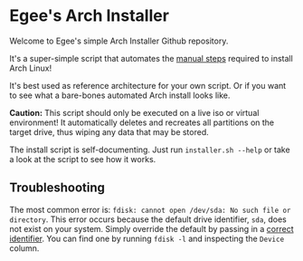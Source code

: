 # Egee's Arch Installer

Welcome to Egee's simple Arch Installer Github repository.

It's a super-simple script that automates the [manual steps](https://wiki.archlinux.org/title/installation_guide) required to install Arch Linux!

It's best used as reference architecture for your own script. Or if you want to see what a bare-bones automated Arch install looks like.

**Caution:** This script should only be executed on a live iso or virtual environment! It automatically deletes and recreates all partitions on the target drive, thus wiping any data that may be stored.

The install script is self-documenting. Just run `installer.sh --help` or take a look at the script to see how it works.

## Troubleshooting

The most common error is: `fdisk: cannot open /dev/sda: No such file or directory`. This error occurs because the default drive identifier, `sda`, does not exist on your system. Simply override the default by passing in a [correct identifier](https://wiki.archlinux.org/title/fdisk#List_partitions). You can find one by running `fdisk -l` and inspecting the `Device` column.
